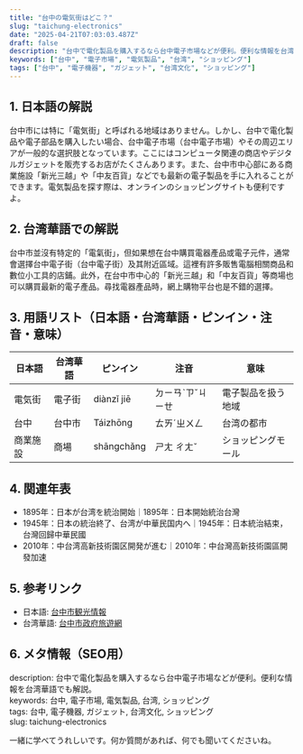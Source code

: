 ```yaml
---
title: "台中の電気街はどこ？"
slug: "taichung-electronics"
date: "2025-04-21T07:03:03.487Z"
draft: false
description: "台中で電化製品を購入するなら台中電子市場などが便利。便利な情報を台湾華語でも解説。"
keywords: ["台中", "電子市場", "電気製品", "台湾", "ショッピング"]
tags: ["台中", "電子機器", "ガジェット", "台湾文化", "ショッピング"]
---
```


## 1. 日本語の解説  
台中市には特に「電気街」と呼ばれる地域はありません。しかし、台中で電化製品や電子部品を購入したい場合、台中電子市場（台中電子市場）やその周辺エリアが一般的な選択肢となっています。ここにはコンピュータ関連の商店やデジタルガジェットを販売するお店がたくさんあります。また、台中市中心部にある商業施設「新光三越」や「中友百貨」などでも最新の電子製品を手に入れることができます。電気製品を探す際は、オンラインのショッピングサイトも便利ですよ。

## 2. 台湾華語での解説  
台中市並沒有特定的「電氣街」，但如果想在台中購買電器產品或電子元件，通常會選擇台中電子街（台中電子街）及其附近區域。這裡有許多販售電腦相關商品和數位小工具的店鋪。此外，在台中市中心的「新光三越」和「中友百貨」等商場也可以購買最新的電子產品。尋找電器產品時，網上購物平台也是不錯的選擇。

## 3. 用語リスト（日本語・台湾華語・ピンイン・注音・意味）  

| 日本語     | 台湾華語        | ピンイン   | 注音      | 意味             |
|------------|----------------|------------|-----------|------------------|
| 電気街     | 電子街         | diànzǐ jiē | ㄉㄧㄢˋㄗˇㄐㄧㄝ | 電子製品を扱う地域 |
| 台中      | 台中市         | Táizhōng | ㄊㄞˊㄓㄨㄥ | 台湾の都市      |
| 商業施設   | 商場           | shāngchǎng | ㄕㄤ ㄔㄤˇ | ショッピングモール |     

## 4. 関連年表  

- 1895年：日本が台湾を統治開始｜1895年：日本開始統治台灣
- 1945年：日本の統治終了、台湾が中華民国内へ｜1945年：日本統治結束，台灣回歸中華民國
- 2010年：中台湾高新技術園区開発が進む｜2010年：中台灣高新技術園區開發加速

## 5. 参考リンク  

- 日本語: [台中市観光情報](https://www.taichung.travel/ja)
- 台湾華語: [台中市政府旅遊網](https://www.taichung.travel/)

## 6. メタ情報（SEO用）  

description: 台中で電化製品を購入するなら台中電子市場などが便利。便利な情報を台湾華語でも解説。  
keywords: 台中, 電子市場, 電気製品, 台湾, ショッピング  
tags: 台中, 電子機器, ガジェット, 台湾文化, ショッピング  
slug: taichung-electronics

一緒に学べてうれしいです。何か質問があれば、何でも聞いてくださいね。